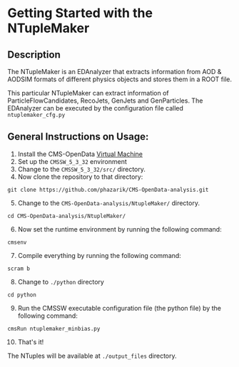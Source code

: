 
# Getting Started with the NTupleMaker
## Description

The NTupleMaker is an EDAnalyzer that extracts information from AOD & AODSIM formats of different physics objects and stores them in a ROOT file.

This particular NTupleMaker can extract information of ParticleFlowCandidates, RecoJets, GenJets and GenParticles. The EDAnalyzer can be executed by the configuration file called `ntuplemaker_cfg.py`

## General Instructions on Usage:

1. Install the CMS-OpenData [Virtual Machine](https://opendata.cern.ch/record/252)
2. Set up the `CMSSW_5_3_32` environment
3. Change to the `CMSSW_5_3_32/src/` directory.
4. Now clone the repository to that directory:
```
git clone https://github.com/phazarik/CMS-OpenData-analysis.git
```
5. Change to the `CMS-OpenData-analysis/NtupleMaker/` directory.
```
cd CMS-OpenData-analysis/NtupleMaker/
```
6. Now set the runtime environment by running the following command:
```
cmsenv
```
7. Compile everything by running the following command:
```
scram b
```
8. Change to `./python` directory
```
cd python
```
9. Run the CMSSW executable configuration file (the python file) by the following command:
```
cmsRun ntuplemaker_minbias.py
```
10. That's it! <br>

The NTuples will be available at `./output_files` directory.
